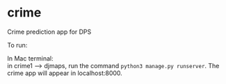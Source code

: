 # crime
Crime prediction app for DPS <br/>

To run: <br/>

  In Mac terminal: <br/>
    in crime1 --> djmaps, run the command `python3 manage.py runserver`. The crime app will appear in localhost:8000.
